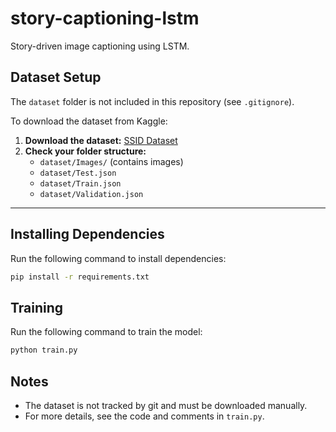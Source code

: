 # story-captioning-lstm

Story-driven image captioning using LSTM.

## Dataset Setup

The `dataset` folder is not included in this repository (see `.gitignore`).

To download the dataset from Kaggle:

1. **Download the dataset:**
   [SSID Dataset](https://drive.google.com/drive/folders/1XDK6wVReQziJrJXakgi3_IgvKm8BnYCR)
2. **Check your folder structure:**
   - `dataset/Images/` (contains images)
   - `dataset/Test.json`
   - `dataset/Train.json`
   - `dataset/Validation.json`

---

## Installing Dependencies

Run the following command to install dependencies:

```bash
pip install -r requirements.txt
```

## Training

Run the following command to train the model:

```bash
python train.py
```

## Notes

- The dataset is not tracked by git and must be downloaded manually.
- For more details, see the code and comments in `train.py`.
